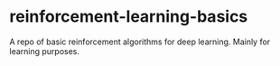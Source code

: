 # reinforcement-learning-basics
A repo of basic reinforcement algorithms for deep learning. Mainly for learning purposes. 
